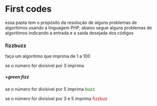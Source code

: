 # First codes
essa pasta tem o propósito da resolução de alguns problemas de algoritimos usando a linguagem PHP,
abaixo segue alguns problemas de algoritimos indicando a entrada e a saida desejada dos códigos

### fizzbuzz
<p>faça um algoritimo que imprima de 1 a 100</p>
<p>se o número for divisível por 3 imprima  <h5>+green fizz</h5></p>
<p>se o número for divísivel por 5 imprima <font color="green">buzz</font></p>
<p>se o número for divisível por 3 e 5 imprima <font color="red">fizzbuz</font></p>


